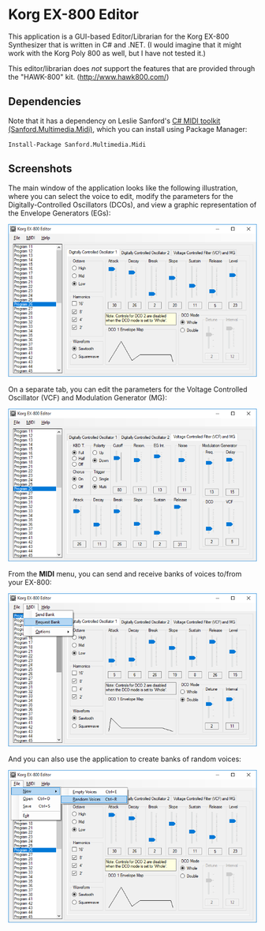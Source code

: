 # Korg EX-800 Editor

This application is a GUI-based Editor/Librarian for the Korg EX-800 Synthesizer that is written in C# and .NET. (I would imagine that it might work with the Korg Poly 800 as well, but I have not tested it.)

This editor/librarian does *not* support the features that are provided through the "HAWK-800" kit. (<http://www.hawk800.com/>)

## Dependencies

Note that it has a dependency on Leslie Sanford's [C# MIDI toolkit (Sanford.Multimedia.Midi)](https://github.com/tebjan/Sanford.Multimedia.Midi), which you can install using Package Manager:

```
Install-Package Sanford.Multimedia.Midi
```

## Screenshots

The main window of the application looks like the following illustration, where you can select the voice to edit, modify the parameters for the Digitally-Controlled Oscillators (DCOs), and view a graphic representation of the Envelope Generators (EGs):

![Main Window](./Screenshots/screenshot-main-screen.png)

On a separate tab, you can edit the parameters for the Voltage Controlled Oscillator (VCF) and Modulation Generator (MG):

![Voltage Controlled Oscillator and Modulation Generator](./Screenshots/screenshot-vcf-and-mg.png)

From the **MIDI** menu, you can send and receive banks of voices to/from your EX-800:

![Random Voices](./Screenshots/screenshot-send-receive.png)

And you can also use the application to create banks of random voices:

![Random Voices](./Screenshots/screenshot-random-voices.png)
